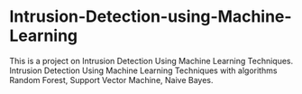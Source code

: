 # Intrusion-Detection-using-Machine-Learning
This is a project on Intrusion Detection Using Machine Learning Techniques.
Intrusion Detection Using Machine Learning Techniques with algorithms Random Forest, Support Vector Machine, Naive Bayes.
